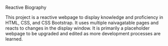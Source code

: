 Reactive Biography

This project is a reactive webpage to display knowledge and proficiency in HTML, CSS, and CSS Bootstrap.
It uses multiple naivagatable pages and reacts to changes in the display window. 
It is primarily a placeholder webpage to be upgraded and edited as more development processes are learned.